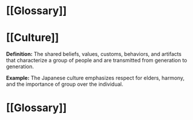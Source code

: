 # [[Glossary]]

# [[Culture]] 
**Definition:** The shared beliefs, values, customs, behaviors, and artifacts that characterize a group of people and are transmitted from generation to generation.

**Example:**  The Japanese culture emphasizes respect for elders, harmony, and the importance of group over the individual.

# [[Glossary]]